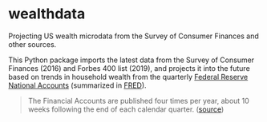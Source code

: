 # wealthdata
Projecting US wealth microdata from the Survey of Consumer Finances and other sources.

This Python package imports the latest data from the Survey of Consumer Finances (2016) and Forbes 400 list (2019), and projects it into the future based on trends in household wealth from the quarterly [Federal Reserve National Accounts](https://www.federalreserve.gov/releases/z1/) (summarized in [FRED](https://fred.stlouisfed.org/series/TNWBSHNO)).

>The Financial Accounts are published four times per year, about 10 weeks following the end of each calendar quarter.
([source](https://www.federalreserve.gov/releases/z1/20200611/html/introductory_text.htm))
